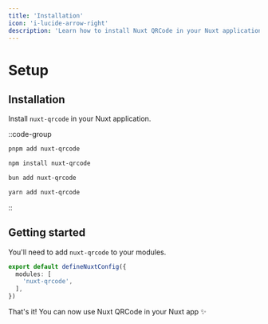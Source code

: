 ```yaml
---
title: 'Installation'
icon: 'i-lucide-arrow-right'
description: 'Learn how to install Nuxt QRCode in your Nuxt application'
---
```



# Setup

## Installation

Install `nuxt-qrcode` in your Nuxt application.

::code-group

```bash [pnpm]
pnpm add nuxt-qrcode
```

```bash [npm]
npm install nuxt-qrcode
```

```bash [bun]
bun add nuxt-qrcode
```

```bash [yarn]
yarn add nuxt-qrcode
```

::


## Getting started

You'll need to add `nuxt-qrcode` to your modules.

```ts
export default defineNuxtConfig({
  modules: [
    'nuxt-qrcode',
  ],
})

```

That's it! You can now use Nuxt QRCode in your Nuxt app ✨